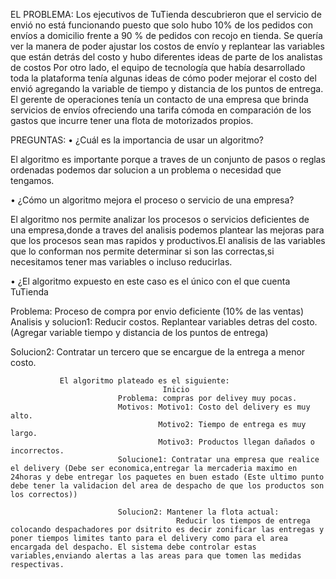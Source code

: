 EL PROBLEMA:
Los ejecutivos de TuTienda descubrieron que el servicio de envió no está funcionando
puesto que solo hubo 10% de los pedidos con envíos a domicilio frente a 90 % de pedidos
con recojo en tienda.
Se quería ver la manera de poder ajustar los costos de envío y replantear las variables
que están detrás del costo y hubo diferentes ideas de parte de los analistas de costos
Por otro lado, el equipo de tecnología que había desarrollado toda la plataforma tenía
algunas ideas de cómo poder mejorar el costo del envió agregando la variable de
tiempo y distancia de los puntos de entrega.
El gerente de operaciones tenía un contacto de una empresa que brinda servicios de
envíos ofreciendo una tarifa cómoda en comparación de los gastos que incurre tener
una flota de motorizados propios.

PREGUNTAS:
• ¿Cuál es la importancia de usar un algoritmo?

 El algoritmo es importante porque a traves de un conjunto de pasos o reglas ordenadas podemos dar solucion a un
 problema o necesidad que tengamos.

• ¿Cómo un algoritmo mejora el proceso o servicio de una empresa?

El algoritmo nos permite analizar los procesos o servicios deficientes de una empresa,donde a traves del analisis podemos plantear las mejoras para que los procesos sean mas rapidos y productivos.El analisis de las
variables que lo conforman nos permite determinar si son las correctas,si necesitamos tener mas variables o incluso reducirlas.

• ¿El algoritmo expuesto en este caso es el único con el que cuenta TuTienda

   Problema: Proceso de compra por envio deficiente (10% de las ventas)
   Analisis y solucion1: Reducir costos.
                         Replantear variables detras del costo.(Agregar variable tiempo y distancia de los puntos de entrega)

   Solucion2: Contratar un tercero que se encargue de la entrega a menor costo.          

               El algoritmo plateado es el siguiente:
                                      Inicio
                            Problema: compras por delivey muy pocas.
                            Motivos: Motivo1: Costo del delivery es muy alto.
                                     Motivo2: Tiempo de entrega es muy largo.
                                     Motivo3: Productos llegan dañados o incorrectos.
                            Solucione1: Contratar una empresa que realice el delivery (Debe ser economica,entregar la mercaderia maximo en 24horas y debe entregar los paquetes en buen estado (Este ultimo punto debe tener la validacion del area de despacho de que los productos son los correctos))   

                            Solucion2: Mantener la flota actual:
                                         Reducir los tiempos de entrega colocando despachadores por dsitrito es decir zonificar las entregas y poner tiempos limites tanto para el delivery como para el area encargada del despacho. El sistema debe controlar estas variables,enviando alertas a las areas para que tomen las medidas respectivas.                    
                            